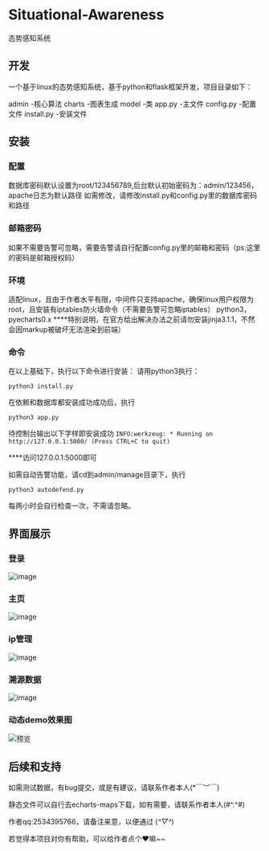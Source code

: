 # Situational-Awareness
态势感知系统

## 开发
一个基于linux的态势感知系统，基于python和flask框架开发，项目目录如下：

admin -核心算法
charts -图表生成
model -类
app.py -主文件
config.py -配置文件
install.py -安装文件

## 安装
### 配置
数据库密码默认设置为root/123456789,后台默认初始密码为：admin/123456，apache日志为默认路径
如需修改，请修改install.py和config.py里的数据库密码和路径

### 邮箱密码
如果不需要告警可忽略，需要告警请自行配置config.py里的邮箱和密码（ps:这里的密码是邮箱授权码）

### 环境
适配linux，且由于作者水平有限，中间件只支持apache，确保linux用户权限为root，且安装有iptables防火墙命令（不需要告警可忽略iptables）
python3，pyecharts0.x
****特别说明，在官方给出解决办法之前请勿安装jinja3.1.1，不然会因markup被破坏无法渲染到前端）

### 命令
在以上基础下，执行以下命令进行安装：
请用python3执行：

`python3 install.py`

在依赖和数据库都安装成功成功后，执行

`python3 app.py`

待控制台输出以下字样即安装成功
`INFO:werkzeug: * Running on http://127.0.0.1:5000/ (Press CTRL+C to quit)`

****访问127.0.0.1:5000即可

如需自动告警功能，请cd到admin/manage目录下，执行

`python3 autodefend.py` 

每两小时会自行检查一次，不需请忽略。


## 界面展示

### 登录
![image](https://user-images.githubusercontent.com/78641812/163193263-a5f48a04-b4b0-479f-a484-1ba172139e83.png)

### 主页
![image](https://user-images.githubusercontent.com/78641812/163193478-f33ccc19-b8be-4ea4-a71a-77549f3213f3.png)

### ip管理

![image](https://user-images.githubusercontent.com/78641812/163193685-141841e4-8c3f-4dbe-8c4a-81a18f79b243.png)

### 溯源数据

![image](https://user-images.githubusercontent.com/78641812/163193967-2c4ade2b-12d3-4cc2-9139-581677ddc966.png)

### 动态demo效果图

![预览](https://user-images.githubusercontent.com/78641812/163195281-04f3d30f-4b1f-40f0-97c8-e753456f4326.gif)

## 后续和支持

如需测试数据，有bug提交，或是有建议，请联系作者本人(*￣︶￣)

静态文件可以自行去echarts-maps下载，如有需要，请联系作者本人(#^.^#)

作者qq:2534395766，请备注来意，以便通过 (*^▽^*)

若觉得本项目对你有帮助，可以给作者点个❤嘛~~

